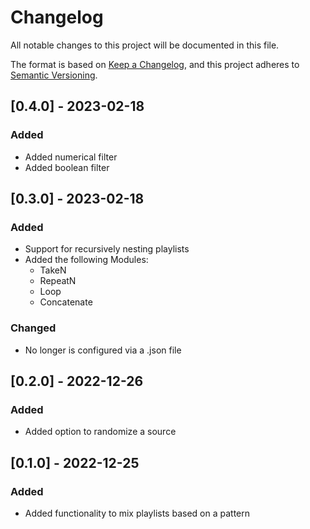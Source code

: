 # Changelog

All notable changes to this project will be documented in this file.

The format is based on [Keep a Changelog](https://keepachangelog.com/en/1.0.0/),
and this project adheres to [Semantic Versioning](https://semver.org/spec/v2.0.0.html).

## [0.4.0] - 2023-02-18

### Added

* Added numerical filter
* Added boolean filter

## [0.3.0] - 2023-02-18

### Added

* Support for recursively nesting playlists
* Added the following Modules:
    * TakeN
    * RepeatN
    * Loop
    * Concatenate

### Changed

* No longer is configured via a .json file

## [0.2.0] - 2022-12-26

### Added

* Added option to randomize a source

## [0.1.0] - 2022-12-25

### Added

* Added functionality to mix playlists based on a pattern

